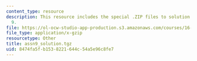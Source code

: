 ```yaml
---
content_type: resource
description: This resource includes the special .ZIP files to solution of assignment
  9.
file: https://ol-ocw-studio-app-production.s3.amazonaws.com/courses/16-21-techniques-for-structural-analysis-and-design-spring-2005/8474fa5fb1538221644c54a5e96c8fe7_assn9_solution.tgz
file_type: application/x-gzip
resourcetype: Other
title: assn9_solution.tgz
uid: 8474fa5f-b153-8221-644c-54a5e96c8fe7
---
```


